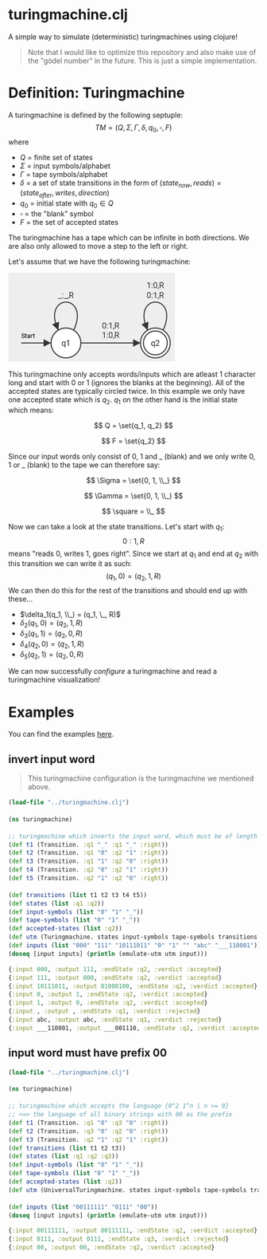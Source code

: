 # turingmachine.clj
A simple way to simulate (deterministic) turingmachines using clojure!

> Note that I would like to optimize this repository and also make use of the "gödel number" in the future. This is just a simple implementation.

# Definition: Turingmachine
A turingmachine is defined by the following septuple:
$$ TM = (Q, \Sigma, \Gamma, \delta, q_0, \square, F) $$
where
- $Q$ = finite set of states
- $\Sigma$ = input symbols/alphabet
- $\Gamma$ = tape symbols/alphabet
- $\delta$ = a set of state transitions in the form of $(state_{now}, reads) = (state_{after}, writes, direction)$
- $q_0$ = initial state with $q_0 \in Q$
- $\square$ = the "blank" symbol
- $F$ = the set of accepted states

The turingmachine has a tape which can be infinite in both directions. We are also only allowed to move a step to the left or right.

Let's assume that we have the following turingmachine:

![](./imgs/tm_example1.png)

This turingmachine only accepts words/inputs which are atleast 1 character long and start with 0 or 1 (ignores the blanks at the beginning).
All of the accepted states are typically circled twice. In this example we only have one accepted state which is $q_2$.
$q_1$ on the other hand is the initial state which means:

$$ Q = \set{q_1, q_2} $$

$$ F = \set{q_2} $$

Since our input words only consist of 0, 1 and _ (blank) and we only write 0, 1 or _ (blank) to the tape we can therefore say:

$$ \Sigma = \set{0, 1, \\_} $$

$$ \Gamma = \set{0, 1, \\_} $$

$$ \square = \\_ $$

Now we can take a look at the state transitions. Let's start with $q_1$:
$$0:1,R$$ means "reads 0, writes 1, goes right". Since we start at $q_1$ and end at $q_2$ with this transition we can write it as such: $$(q_1, 0) = (q_2, 1, R)$$
We can then do this for the rest of the transitions and should end up with these...
- $\delta_1(q_1, \\_) = (q_1, \_, R)$
- $\delta_2(q_1, 0) = (q_2, 1, R)$
- $\delta_3(q_1, 1) = (q_2, 0, R)$
- $\delta_4(q_2, 0) = (q_2, 1, R)$
- $\delta_5(q_2, 1) = (q_2, 0, R)$

We can now successfully *configure* a turingmachine and read a turingmachine visualization!

# Examples
You can find the examples [here](./src/examples/).

## invert input word
> This turingmachine configuration is the turingmachine we mentioned above.
```clojure
(load-file "../turingmachine.clj")

(ns turingmachine)

;; turingmachine which inverts the input word, which must be of length 1 atleast
(def t1 (Transition. :q1 "_" :q1 "_" :right))
(def t2 (Transition. :q1 "0" :q2 "1" :right))
(def t3 (Transition. :q1 "1" :q2 "0" :right))
(def t4 (Transition. :q2 "0" :q2 "1" :right))
(def t5 (Transition. :q2 "1" :q2 "0" :right))

(def transitions (list t1 t2 t3 t4 t5))
(def states (list :q1 :q2))
(def input-symbols (list "0" "1" "_"))
(def tape-symbols (list "0" "1" "_"))
(def accepted-states (list :q2))
(def utm (Turingmachine. states input-symbols tape-symbols transitions :q1 "_" accepted-states))
(def inputs (list "000" "111" "10111011" "0" "1" "" "abc" "___110001"))
(doseq [input inputs] (println (emulate-utm utm input)))
```
```clojure
{:input 000, :output 111, :endState :q2, :verdict :accepted}
{:input 111, :output 000, :endState :q2, :verdict :accepted}
{:input 10111011, :output 01000100, :endState :q2, :verdict :accepted}
{:input 0, :output 1, :endState :q2, :verdict :accepted}
{:input 1, :output 0, :endState :q2, :verdict :accepted}
{:input , :output , :endState :q1, :verdict :rejected}
{:input abc, :output abc, :endState :q1, :verdict :rejected}
{:input ___110001, :output ___001110, :endState :q2, :verdict :accepted}
```

## input word must have prefix 00
```clojure
(load-file "../turingmachine.clj")

(ns turingmachine)

;; turingmachine which accepts the language {0^2 1^n | n >= 0}
;; <=> the language of all binary strings with 00 as the prefix
(def t1 (Transition. :q1 "0" :q3 "0" :right))
(def t2 (Transition. :q3 "0" :q2 "0" :right))
(def t3 (Transition. :q2 "1" :q2 "1" :right))
(def transitions (list t1 t2 t3))
(def states (list :q1 :q2 :q3))
(def input-symbols (list "0" "1" "_"))
(def tape-symbols (list "0" "1" "_"))
(def accepted-states (list :q2))
(def utm (UniversalTuringmachine. states input-symbols tape-symbols transitions :q1 "_" accepted-states))

(def inputs (list "00111111" "0111" "00"))
(doseq [input inputs] (println (emulate-utm utm input)))
```
```clojure
{:input 00111111, :output 00111111, :endState :q2, :verdict :accepted}
{:input 0111, :output 0111, :endState :q3, :verdict :rejected}
{:input 00, :output 00, :endState :q2, :verdict :accepted}
```

